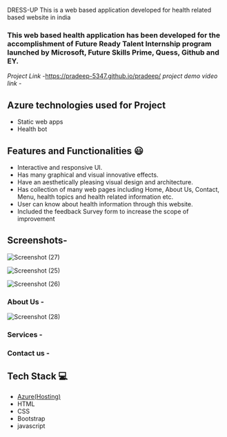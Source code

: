 DRESS-UP
This is a web based application developed for health related based website in india

### This web based health application has been developed for the accomplishment of Future Ready Talent Internship program launched by Microsoft, Future Skills Prime, Quess, Github and EY.


*Project Link* -https://pradeep-5347.github.io/pradeep/
*project demo video link* - 

## Azure technologies used for Project

- Static web apps
- Health bot

## Features and Functionalities 😃

- Interactive and responsive UI.
- Has many graphical and visual innovative effects.
- Have an aesthetically pleasing visual design and architecture.
- Has collection of many web pages including Home, About Us, Contact, Menu, health topics and health related information etc.
- User can know about health information through this website.
- Included the feedback Survey form to increase the scope of improvement 

## Screenshots-



![Screenshot (27)](https://user-images.githubusercontent.com/117372898/204089226-c97dfe4c-ad9d-4c2d-977f-f538cd68bb4c.png)

   ![Screenshot (25)](https://user-images.githubusercontent.com/117372898/204089192-2a0489c6-0a77-4f1a-b171-8a3d30bff75a.png)

![Screenshot (26)](https://user-images.githubusercontent.com/117372898/204089211-e9bedf92-df1a-4e54-8938-55f5e82db6e2.png)

### About Us -


![Screenshot (28)](https://user-images.githubusercontent.com/117372898/204089239-bb74eee4-ee07-481d-8155-77102d4619e1.png)

### Services -



### Contact us -




## Tech Stack 💻

- [Azure(Hosting)](https://azure.microsoft.com/en-in/features/azure-portal/)
- HTML
- CSS
- Bootstrap
- javascript
